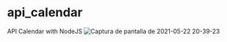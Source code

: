 # api_calendar
API Calendar with NodeJS
![Captura de pantalla de 2021-05-22 20-39-23](https://user-images.githubusercontent.com/53159393/119243572-67df8380-bb3e-11eb-8e3a-78c2384576dd.png)
